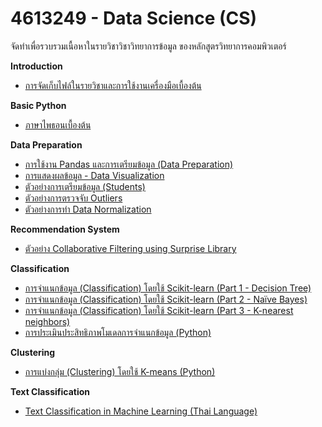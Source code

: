 # 4613249 - Data Science (CS)
จัดทำเพื่อรวบรวมเนื้อหาในรายวิชาวิชาวิทยาการข้อมูล ของหลักสูตรวิทยาการคอมพิวเตอร์

**Introduction**
* [การจัดเก็บไฟล์ในรายวิชาและการใช้งานเครื่องมือเบื้องต้น](01_Intro.md)

**Basic Python**
* [ภาษาไพธอนเบื้องต้น](02_BasicPython.md)

**Data Preparation**
* [การใช้งาน Pandas และการเตรียมข้อมูล (Data Preparation)](03_Pandas.md)
* [การแสดงผลข้อมูล - Data Visualization](04_DataVisualization.md)
* [ตัวอย่างการเตรียมข้อมูล (Students)](05_DataPrepExample.md)
* [ตัวอย่างการตรวจจับ Outliers](05_Outlier.md)
* [ตัวอย่างการทำ Data Normalization](05_Normalization.md)

**Recommendation System**
* [ตัวอย่าง Collaborative Filtering using Surprise Library](12_CF_Surprise.md)


**Classification**
* [การจำแนกข้อมูล (Classification) โดยใช้ Scikit-learn (Part 1 - Decision Tree)](06_Classification_DT.md)
* [การจำแนกข้อมูล (Classification) โดยใช้ Scikit-learn (Part 2 - Naïve Bayes)](07_Classifiaction_NB.md)
* [การจำแนกข้อมูล (Classification) โดยใช้ Scikit-learn (Part 3 - K-nearest neighbors)](08_Classifiaction_Knn.md)
* [การประเมินประสิทธิภาพโมเดลการจำแนกข้อมูล (Python)](09_Model_Evaluation.md)


**Clustering**
* [การแบ่งกลุ่ม (Clustering) โดยใช้ K-means (Python)](10_kmean.md)


**Text Classification**
* [Text Classification in Machine Learning (Thai Language)](11_nlp_text_classification.md)

